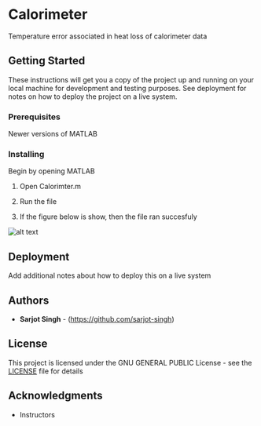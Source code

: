 # Calorimeter
Temperature error associated in heat loss of calorimeter data

## Getting Started
These instructions will get you a copy of the project up and running on your local machine for development and testing purposes. See deployment for notes on how to deploy the project on a live system.

### Prerequisites
Newer versions of MATLAB

### Installing
Begin by opening MATLAB

1. Open Calorimter.m

2. Run the file

3. If the figure below is show, then the file ran succesfuly 

![alt text](https://github.com/sarjot-singh/Calorimter/blob/main/Graph)

## Deployment
Add additional notes about how to deploy this on a live system

## Authors
* **Sarjot Singh** - (https://github.com/sarjot-singh)

## License
This project is licensed under the GNU GENERAL PUBLIC License - see the [LICENSE](LICENSE) file for details

## Acknowledgments
* Instructors
